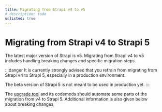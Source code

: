 ```yaml
---
title: Migrating from Strapi v4 to v5
# description: todo
unlisted: true
---
```


# Migrating from Strapi v4 to Strapi 5

The latest major version of Strapi is v5. Migrating from Strapi v4 to v5 includes handling breaking changes and specific migration steps.

:::danger
It is currently strongly advised that you refrain from migrating from Strapi v4 to Strapi 5, especially in a production environment.

The beta version of Strapi 5 is not meant to be used in production yet.
:::

The [upgrade tool](/dev-docs/upgrade-tool) and its codemods should automate some parts of the migration from v4 to Strapi 5. Additional information is also given below about breaking changes.

<CustomDocCardsWrapper>
<CustomDocCard emoji="" title="v4 to v5 Breaking changes" description="Read more about the differences between Strapi v4 and v5 and the resulting breaking changes." link="/dev-docs/migration/v4-to-v5/breaking-changes" />
</CustomDocCardsWrapper>
